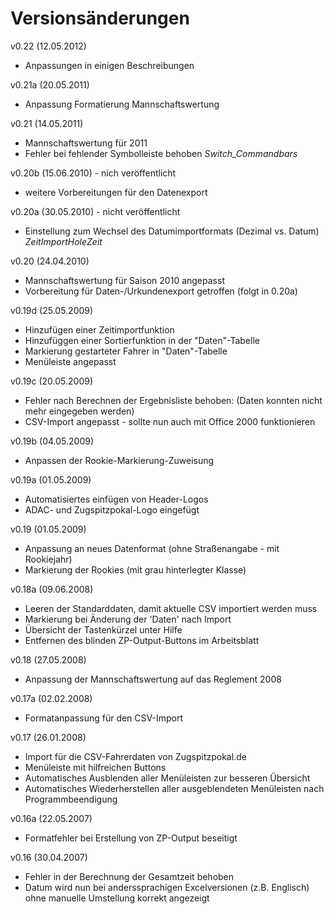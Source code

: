 # Versionsänderungen

v0.22 (12.05.2012)

* Anpassungen in einigen Beschreibungen

v0.21a (20.05.2011)

* Anpassung Formatierung Mannschaftswertung

v0.21 (14.05.2011)

* Mannschaftswertung für 2011
* Fehler bei fehlender Symbolleiste behoben _Switch_Commandbars_

v0.20b (15.06.2010) - nich veröffentlicht

* weitere Vorbereitungen für den Datenexport

v0.20a (30.05.2010) - nicht veröffentlicht

* Einstellung zum Wechsel des Datumimportformats (Dezimal vs. Datum) _ZeitImportHoleZeit_

v0.20 (24.04.2010)

* Mannschaftswertung für Saison 2010 angepasst
* Vorbereitung für Daten-/Urkundenexport getroffen (folgt in 0.20a)

v0.19d (25.05.2009)

* Hinzufügen einer Zeitimportfunktion
* Hinzufüggen einer Sortierfunktion in der "Daten"-Tabelle
* Markierung gestarteter Fahrer in "Daten"-Tabelle
* Menüleiste angepasst

v0.19c (20.05.2009)

* Fehler nach Berechnen der Ergebnisliste behoben: (Daten konnten nicht mehr eingegeben werden)
* CSV-Import angepasst - sollte nun auch mit Office 2000 funktionieren

v0.19b (04.05.2009)

* Anpassen der Rookie-Markierung-Zuweisung

v0.19a (01.05.2009)

* Automatisiertes einfügen von Header-Logos
* ADAC- und Zugspitzpokal-Logo eingefügt

v0.19 (01.05.2009)

* Anpassung an neues Datenformat (ohne Straßenangabe - mit Rookiejahr)
* Markierung der Rookies (mit grau hinterlegter Klasse)

v0.18a (09.06.2008)

* Leeren der Standarddaten, damit aktuelle CSV importiert werden muss
* Markierung bei Änderung der 'Daten' nach Import
* Übersicht der Tastenkürzel unter Hilfe
* Entfernen des blinden ZP-Output-Buttons im Arbeitsblatt

v0.18 (27.05.2008)

* Anpassung der Mannschaftswertung auf das Reglement 2008

v0.17a (02.02.2008)

* Formatanpassung für den CSV-Import

v0.17 (26.01.2008)

* Import für die CSV-Fahrerdaten von Zugspitzpokal.de
* Menüleiste mit hilfreichen Buttons
* Automatisches Ausblenden aller Menüleisten zur besseren Übersicht
* Automatisches Wiederherstellen aller ausgeblendeten Menüleisten nach Programmbeendigung

v0.16a (22.05.2007)

* Formatfehler bei Erstellung von ZP-Output beseitigt

v0.16 (30.04.2007)

* Fehler in der Berechnung der Gesamtzeit behoben
* Datum wird nun bei anderssprachigen Excelversionen (z.B. Englisch) ohne manuelle Umstellung korrekt angezeigt
